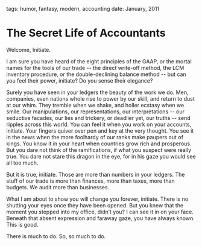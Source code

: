 tags: humor, fantasy, modern, accounting
date: January, 2011

# The Secret Life of Accountants

Welcome, Initiate.

I am sure you have heard of the eight principles of the GAAP, or the mortal names for the tools of our trade -- the direct write-off method, the LCM inventory procedure, or the double-declining balance method -- but can you feel their power, initiate? Do you sense their elegance?

Surely you have seen in your ledgers the beauty of the work we do. Men, companies, even nations whole rise to power by our skill, and return to dust at our whim. They tremble when we shake, and holler ecstasy when we smile. Our manipulations, our representations, our interpretations -- our seductive facades, our lies and trickery, or deadlier yet, our truths -- send ripples across this world. You can feel it when you work on your accounts, initiate. Your fingers quiver over pen and key at the very thought. You see it in the news when the more foolhardy of our ranks make paupers out of kings. You know it in your heart when countries grow rich and prosperous. But you dare not think of the ramifications, if what you suspect were really true. You dare not stare this dragon in the eye, for in his gaze you would see all too much.

But it is true, initiate. Those are more than numbers in your ledgers. The stuff of our trade is more than finances, more than taxes, more than budgets. We audit more than businesses.

What I am about to show you will change you forever, initiate. There is no shutting your eyes once they have been opened. But you knew that the moment you stepped into my office, didn’t you? I can see it in on your face. Beneath that absent expression and faraway gaze, you have always known. This is good.

There is much to do. So, so much to do.